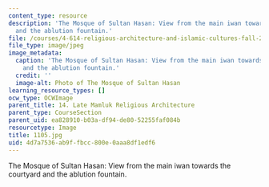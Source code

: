 ```yaml
---
content_type: resource
description: 'The Mosque of Sultan Hasan: View from the main iwan towards the courtyard
  and the ablution fountain.'
file: /courses/4-614-religious-architecture-and-islamic-cultures-fall-2002/4d7a7536ab9ffbcc800e0aaa8df1edf6_1105.jpg
file_type: image/jpeg
image_metadata:
  caption: 'The Mosque of Sultan Hasan: View from the main iwan towards the courtyard
    and the ablution fountain.'
  credit: ''
  image-alt: Photo of The Mosque of Sultan Hasan
learning_resource_types: []
ocw_type: OCWImage
parent_title: 14. Late Mamluk Religious Architecture
parent_type: CourseSection
parent_uid: ea828910-b03a-df94-de80-52255faf084b
resourcetype: Image
title: 1105.jpg
uid: 4d7a7536-ab9f-fbcc-800e-0aaa8df1edf6
---
```

The Mosque of Sultan Hasan: View from the main iwan towards the courtyard and the ablution fountain.

